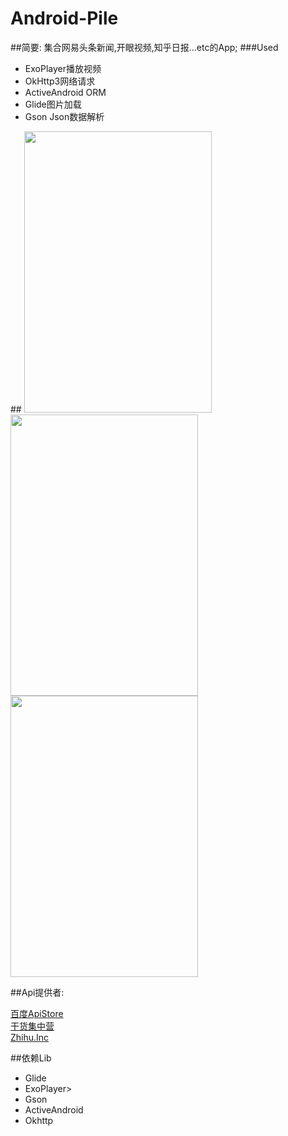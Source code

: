 # Android-Pile
##简要:
  集合网易头条新闻,开眼视频,知乎日报...etc的App;
###Used
<ul>
<li>ExoPlayer播放视频</li>
<li>OkHttp3网络请求</li>
<li>ActiveAndroid ORM</li>
<li>Glide图片加载</li>
<li>Gson Json数据解析</li>
</ul>
##  
 <image  src="https://github.com/fromten/Android-Pile/blob/master/screenshots/list-video.png" width=300 height=450/>
 <image  src="https://github.com/fromten/Android-Pile/blob/master/screenshots/list-news.png" width=300 height=450/>
 <image  src="https://github.com/fromten/Android-Pile/blob/master/screenshots/reader-zhihu.png" width=300 height=450/>
 

##Api提供者:

<a href='http://apistore.baidu.com/' >百度ApiStore</a>
</br>
<a href='http://gank.io/api' >干货集中营</a>
</br>
<a href='https://github.com/izzyleung/ZhihuDailyPurify/wiki/' >Zhihu.Inc</a>
 
##依赖Lib
<ul>
<li>Glide</li>
<li>ExoPlayer>
<li>Gson</li>
<li>ActiveAndroid</li>
<li>Okhttp</li>
</ul>

  
